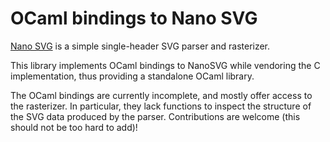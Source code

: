 OCaml bindings to Nano SVG
==========================

[Nano SVG](https://github.com/memononen/nanosvg) is a simple single-header SVG
parser and rasterizer.

This library implements OCaml bindings to NanoSVG while vendoring the C
implementation, thus providing a standalone OCaml library.

The OCaml bindings are currently incomplete, and mostly offer access to the
rasterizer. In particular, they lack functions to inspect the structure of the
SVG data produced by the parser. Contributions are welcome (this should not be
too hard to add)!
